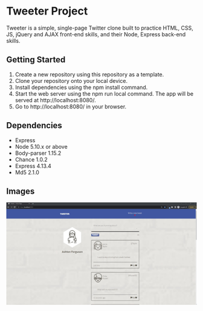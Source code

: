 # Tweeter Project

Tweeter is a simple, single-page Twitter clone built to practice HTML, CSS, JS, jQuery and AJAX front-end skills, and their Node, Express back-end skills.

## Getting Started

1. Create a new repository using this repository as a template.
2. Clone your repository onto your local device.
3. Install dependencies using the npm install command.
4. Start the web server using the npm run local command. The app will be served at http://localhost:8080/.
5. Go to http://localhost:8080/ in your browser.

## Dependencies

- Express
- Node 5.10.x or above
- Body-parser 1.15.2
- Chance 1.0.2
- Express 4.13.4
- Md5 2.1.0

## Images

!["Screenshot of tweeter app"](https://github.com/habeshongo/tweeter/blob/master/images/Screenshot%202023-04-02%20235356.jpg)
